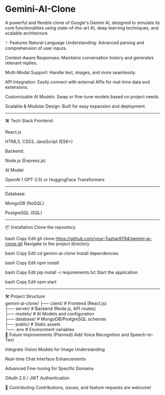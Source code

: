 # Gemini-AI-Clone
A powerful and flexible clone of Google's Gemini AI, designed to simulate its core functionalities using state-of-the-art AI, deep learning techniques, and scalable architecture.

✨ Features
Natural Language Understanding: Advanced parsing and comprehension of user inputs.

Context-Aware Responses: Maintains conversation history and generates relevant replies.

Multi-Modal Support:  Handle text, images, and more seamlessly.

API Integration: Easily connect with external APIs for real-time data and extensions.

Customizable AI Models: Swap or fine-tune models based on project needs.

Scalable & Modular Design: Built for easy expansion and deployment.
<br>
****


🛠 Tech Stack
Frontend:

React.js

HTML5, CSS3, JavaScript (ES6+)

Backend:

Node.js (Express.js)

AI Model:

OpenAI ( GPT-3.5) or HuggingFace Transformers
****
Database:

MongoDB (NoSQL)

PostgreSQL (SQL)
****
📦 Installation
Clone the repository

bash
Copy
Edit
git clone https://github.com/your-Tushar9794/gemini-ai-clone.git
Navigate to the project directory

bash
Copy
Edit
cd gemini-ai-clone
Install dependencies

bash
Copy
Edit
npm install


bash
Copy
Edit
pip install -r requirements.txt
Start the application

bash
Copy
Edit
npm start
****

🛠️ Project Structure
<br>
gemini-ai-clone/
├── client/               # Frontend (React.js)<br>
├── server/               # Backend (Node.js, API routes)<br>
├── models/               # AI Models and configuration<br>
├── database/             # MongoDB/PostgreSQL schemas<br>
├── public/               # Static assets<br>
└── .env                  # Environment variables
<br>
🔮 Future Improvements (Planned)
Add Voice Recognition and Speech-to-Text

Integrate Vision Models for Image Understanding

Real-time Chat Interface Enhancements

Advanced Fine-tuning for Specific Domains

OAuth 2.0 / JWT Authentication

🤝 Contributing
Contributions, issues, and feature requests are welcome!

